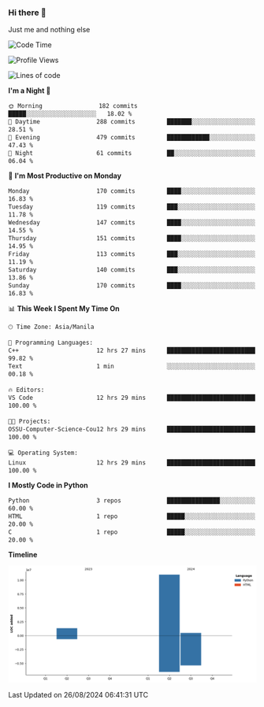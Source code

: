 ### Hi there 👋

Just me and nothing else


<!--START_SECTION:waka-->
![Code Time](http://img.shields.io/badge/Code%20Time-621%20hrs%2039%20mins-blue)

![Profile Views](http://img.shields.io/badge/Profile%20Views-0-blue)

![Lines of code](https://img.shields.io/badge/From%20Hello%20World%20I%27ve%20Written-12.7%20million%20lines%20of%20code-blue)

**I'm a Night 🦉** 

```text
🌞 Morning                182 commits         █████░░░░░░░░░░░░░░░░░░░░   18.02 % 
🌆 Daytime                288 commits         ███████░░░░░░░░░░░░░░░░░░   28.51 % 
🌃 Evening                479 commits         ████████████░░░░░░░░░░░░░   47.43 % 
🌙 Night                  61 commits          ██░░░░░░░░░░░░░░░░░░░░░░░   06.04 % 
```
📅 **I'm Most Productive on Monday** 

```text
Monday                   170 commits         ████░░░░░░░░░░░░░░░░░░░░░   16.83 % 
Tuesday                  119 commits         ███░░░░░░░░░░░░░░░░░░░░░░   11.78 % 
Wednesday                147 commits         ████░░░░░░░░░░░░░░░░░░░░░   14.55 % 
Thursday                 151 commits         ████░░░░░░░░░░░░░░░░░░░░░   14.95 % 
Friday                   113 commits         ███░░░░░░░░░░░░░░░░░░░░░░   11.19 % 
Saturday                 140 commits         ███░░░░░░░░░░░░░░░░░░░░░░   13.86 % 
Sunday                   170 commits         ████░░░░░░░░░░░░░░░░░░░░░   16.83 % 
```


📊 **This Week I Spent My Time On** 

```text
🕑︎ Time Zone: Asia/Manila

💬 Programming Languages: 
C++                      12 hrs 27 mins      █████████████████████████   99.82 % 
Text                     1 min               ░░░░░░░░░░░░░░░░░░░░░░░░░   00.18 % 

🔥 Editors: 
VS Code                  12 hrs 29 mins      █████████████████████████   100.00 % 

🐱‍💻 Projects: 
OSSU-Computer-Science-Cou12 hrs 29 mins      █████████████████████████   100.00 % 

💻 Operating System: 
Linux                    12 hrs 29 mins      █████████████████████████   100.00 % 
```

**I Mostly Code in Python** 

```text
Python                   3 repos             ███████████████░░░░░░░░░░   60.00 % 
HTML                     1 repo              █████░░░░░░░░░░░░░░░░░░░░   20.00 % 
C                        1 repo              █████░░░░░░░░░░░░░░░░░░░░   20.00 % 
```



**Timeline**

![Lines of Code chart](https://raw.githubusercontent.com/brutist/brutist/main/assets/bar_graph.png)


 Last Updated on 26/08/2024 06:41:31 UTC
<!--END_SECTION:waka-->
